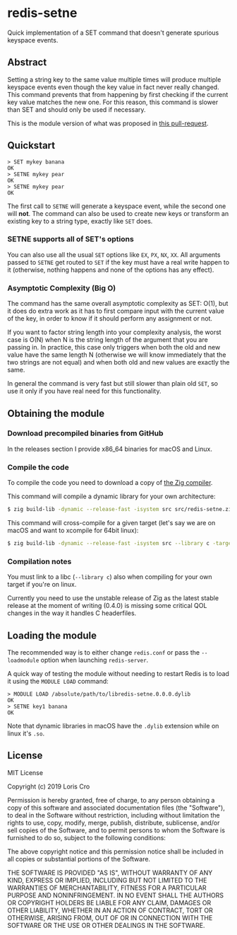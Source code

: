 # redis-setne
Quick implementation of a SET command that doesn't generate spurious keyspace events.


## Abstract
Setting a string key to the same value multiple times will produce multiple keyspace events even though the key value in fact never really changed. This command prevents that from happening by first checking if the current key value matches the new one. For this reason, this command is slower than SET and should only be used if necessary.

This is the module version of what was proposed in 
	[this pull-request](https://github.com/antirez/redis/pull/4258).

## Quickstart
```
> SET mykey banana
OK
> SETNE mykey pear
OK
> SETNE mykey pear
OK
```

The first call to `SETNE` will generate a keyspace event, while the second one will **not**.
The command can also be used to create new keys or transform an existing key to a string type, exactly like `SET` does.

### SETNE supports all of SET's options
You can also use all the usual `SET` options like `EX`, `PX`, `NX`, `XX`. All arguments passed to `SETNE` get routed to `SET` if the key must have a real write happen to it (otherwise, nothing happens and none of the options has any effect).

### Asymptotic Complexity (Big O)
The command has the same overall asymptotic complexity as SET: O(1), but it does do extra work as it has to first compare input with the current value of the key, in order to know if it should perform any assignment or not.

If you want to factor string length into your complexity analysis, the worst case is O(N) when N is the string length of the argument that you are passing in. In practice, this case only triggers when both the old and new value have the same length N (otherwise we will know immediately that the two strings are not equal) and when both old and new values are exactly the same.

In general the command is very fast but still slower than plain old `SET`, so use it only if you have real need for this functionality.

## Obtaining the module
### Download precompiled binaries from GitHub
In the releases section I provide x86_64 binaries for macOS and Linux.

### Compile the code
To compile the code you need to download a copy of [the Zig compiler](https://ziglang.org).

This command will compile a dynamic library for your own architecture:
```bash
$ zig build-lib -dynamic --release-fast -isystem src src/redis-setne.zig
```

This command will cross-compile for a given target (let's say we are on macOS and want to xcompile for 64bit linux):
```bash
$ zig build-lib -dynamic --release-fast -isystem src --library c -target x86_64-linux src/redis-setne.zig
```

### Compilation notes
You must link to a libc (`--library c`) also when compiling for your own target if you're on linux.

Currently you need to use the unstable release of Zig as the latest stable release at the moment of writing (0.4.0) is missing some critical QOL changes in the way it handles C headerfiles.


## Loading the module
The recommended way is to either change `redis.conf` or pass the `--loadmodule` option when launching `redis-server`.

A quick way of testing the module without needing to restart Redis is to load it using the `MODULE LOAD` command:

```
> MODULE LOAD /absolute/path/to/libredis-setne.0.0.0.dylib
OK
> SETNE key1 banana
OK
```
Note that dynamic libraries in macOS have the `.dylib` extension while on linux it's `.so`.


## License
MIT License

Copyright (c) 2019 Loris Cro

Permission is hereby granted, free of charge, to any person obtaining a copy
of this software and associated documentation files (the "Software"), to deal
in the Software without restriction, including without limitation the rights
to use, copy, modify, merge, publish, distribute, sublicense, and/or sell
copies of the Software, and to permit persons to whom the Software is
furnished to do so, subject to the following conditions:

The above copyright notice and this permission notice shall be included in all
copies or substantial portions of the Software.

THE SOFTWARE IS PROVIDED "AS IS", WITHOUT WARRANTY OF ANY KIND, EXPRESS OR
IMPLIED, INCLUDING BUT NOT LIMITED TO THE WARRANTIES OF MERCHANTABILITY,
FITNESS FOR A PARTICULAR PURPOSE AND NONINFRINGEMENT. IN NO EVENT SHALL THE
AUTHORS OR COPYRIGHT HOLDERS BE LIABLE FOR ANY CLAIM, DAMAGES OR OTHER
LIABILITY, WHETHER IN AN ACTION OF CONTRACT, TORT OR OTHERWISE, ARISING FROM,
OUT OF OR IN CONNECTION WITH THE SOFTWARE OR THE USE OR OTHER DEALINGS IN THE
SOFTWARE.
